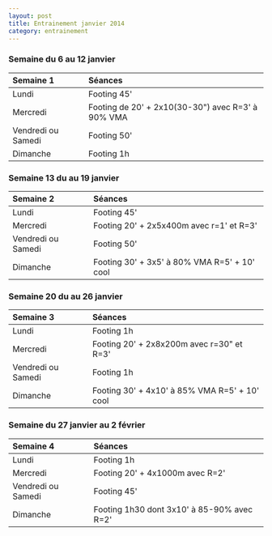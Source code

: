 ```yaml
---
layout: post
title: Entrainement janvier 2014
category: entrainement
---
```


### Semaine du 6 au 12 janvier

**Semaine 1**         | **Séances**
:---------------------|:-------------------------------------------------
Lundi                 | Footing 45'
Mercredi              | Footing de 20' + 2x10(30-30") avec R=3' à 90% VMA
Vendredi ou Samedi    | Footing 50'
Dimanche              | Footing 1h

### Semaine 13 du au 19 janvier

**Semaine 2**         | **Séances**
:---------------------|:-------------------------------------------------
Lundi                 | Footing 45'
Mercredi              | Footing 20' + 2x5x400m avec r=1' et R=3'
Vendredi ou Samedi    | Footing 50'
Dimanche              | Footing 30' + 3x5' à 80% VMA R=5' + 10' cool

### Semaine 20 du au 26 janvier

**Semaine 3**         | **Séances**
:---------------------|:-------------------------------------------------
Lundi                 | Footing 1h
Mercredi              | Footing 20' + 2x8x200m avec r=30" et R=3'
Vendredi ou Samedi    | Footing 1h
Dimanche              | Footing 30' + 4x10' à 85% VMA R=5' + 10' cool

### Semaine du 27 janvier au 2 février

**Semaine 4**         | **Séances**
:---------------------|:-------------------------------------------------
Lundi                 | Footing 1h
Mercredi              | Footing 20' + 4x1000m avec R=2'
Vendredi ou Samedi    | Footing 45'
Dimanche              | Footing 1h30 dont 3x10' à 85-90% avec R=2'

